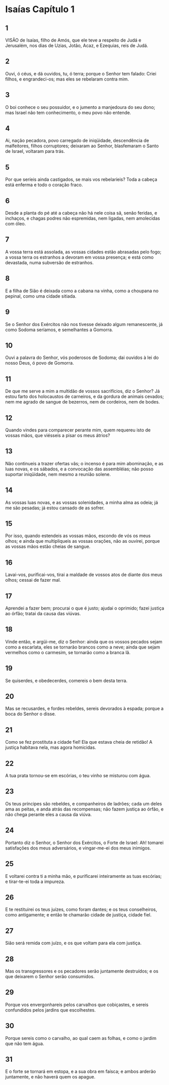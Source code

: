# Isaías Capítulo 1

## 1
VISÃO de Isaías, filho de Amós, que ele teve a respeito de Judá e Jerusalém, nos dias de Uzias, Jotão, Acaz, e Ezequias, reis de Judá.

## 2
Ouvi, ó céus, e dá ouvidos, tu, ó terra; porque o Senhor tem falado: Criei filhos, e engrandeci-os; mas eles se rebelaram contra mim.

## 3
O boi conhece o seu possuidor, e o jumento a manjedoura do seu dono; mas Israel não tem conhecimento, o meu povo não entende.

## 4
Ai, nação pecadora, povo carregado de iniqüidade, descendência de malfeitores, filhos corruptores; deixaram ao Senhor, blasfemaram o Santo de Israel, voltaram para trás.

## 5
Por que seríeis ainda castigados, se mais vos rebelaríeis? Toda a cabeça está enferma e todo o coração fraco.

## 6
Desde a planta do pé até a cabeça não há nele coisa sã, senão feridas, e inchaços, e chagas podres não espremidas, nem ligadas, nem amolecidas com óleo.

## 7
A vossa terra está assolada, as vossas cidades estão abrasadas pelo fogo; a vossa terra os estranhos a devoram em vossa presença; e está como devastada, numa subversão de estranhos.

## 8
E a filha de Sião é deixada como a cabana na vinha, como a choupana no pepinal, como uma cidade sitiada.

## 9
Se o Senhor dos Exércitos não nos tivesse deixado algum remanescente, já como Sodoma seríamos, e semelhantes a Gomorra.

## 10
Ouvi a palavra do Senhor, vós poderosos de Sodoma; dai ouvidos à lei do nosso Deus, ó povo de Gomorra.

## 11
De que me serve a mim a multidão de vossos sacrifícios, diz o Senhor? Já estou farto dos holocaustos de carneiros, e da gordura de animais cevados; nem me agrado de sangue de bezerros, nem de cordeiros, nem de bodes.

## 12
Quando vindes para comparecer perante mim, quem requereu isto de vossas mãos, que viésseis a pisar os meus átrios?

## 13
Não continueis a trazer ofertas vãs; o incenso é para mim abominação, e as luas novas, e os sábados, e a convocação das assembléias; não posso suportar iniqüidade, nem mesmo a reunião solene.

## 14
As vossas luas novas, e as vossas solenidades, a minha alma as odeia; já me são pesadas; já estou cansado de as sofrer.

## 15
Por isso, quando estendeis as vossas mãos, escondo de vós os meus olhos; e ainda que multipliqueis as vossas orações, não as ouvirei, porque as vossas mãos estão cheias de sangue.

## 16
Lavai-vos, purificai-vos, tirai a maldade de vossos atos de diante dos meus olhos; cessai de fazer mal.

## 17
Aprendei a fazer bem; procurai o que é justo; ajudai o oprimido; fazei justiça ao órfão; tratai da causa das viúvas.

## 18
Vinde então, e argüi-me, diz o Senhor: ainda que os vossos pecados sejam como a escarlata, eles se tornarão brancos como a neve; ainda que sejam vermelhos como o carmesim, se tornarão como a branca lã.

## 19
Se quiserdes, e obedecerdes, comereis o bem desta terra.

## 20
Mas se recusardes, e fordes rebeldes, sereis devorados à espada; porque a boca do Senhor o disse.

## 21
Como se fez prostituta a cidade fiel! Ela que estava cheia de retidão! A justiça habitava nela, mas agora homicidas.

## 22
A tua prata tornou-se em escórias, o teu vinho se misturou com água.

## 23
Os teus príncipes são rebeldes, e companheiros de ladrões; cada um deles ama as peitas, e anda atrás das recompensas; não fazem justiça ao órfão, e não chega perante eles a causa da viúva.

## 24
Portanto diz o Senhor, o Senhor dos Exércitos, o Forte de Israel: Ah! tomarei satisfações dos meus adversários, e vingar-me-ei dos meus inimigos.

## 25
E voltarei contra ti a minha mão, e purificarei inteiramente as tuas escórias; e tirar-te-ei toda a impureza.

## 26
E te restituirei os teus juízes, como foram dantes; e os teus conselheiros, como antigamente; e então te chamarão cidade de justiça, cidade fiel.

## 27
Sião será remida com juízo, e os que voltam para ela com justiça.

## 28
Mas os transgressores e os pecadores serão juntamente destruídos; e os que deixarem o Senhor serão consumidos.

## 29
Porque vos envergonhareis pelos carvalhos que cobiçastes, e sereis confundidos pelos jardins que escolhestes.

## 30
Porque sereis como o carvalho, ao qual caem as folhas, e como o jardim que não tem água.

## 31
E o forte se tornará em estopa, e a sua obra em faísca; e ambos arderão juntamente, e não haverá quem os apague.

